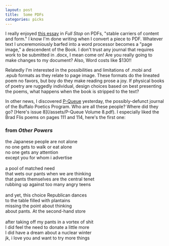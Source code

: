 ```yaml
---
layout: post
title:  Some PDFs
categories: picks
---
```


I really enjoyed [this essay](/assets/pdfessay.pdf) in _Full Stop_ on PDFs, "stable carriers of content and form." I know I'm done writing when I convert a piece to PDF. Whatever text I unceremoniously barfed into a word processor becomes a "page image," a descendent of the Book. I don't trust any journal that requires work to be submitted in .docx, I mean come on! Are you really going to make changes to my document? Also, Word costs like $130!! 

Relatedly I'm interested in the possibilities and limitations of .mobi and .epub formats as they relate to page image. These formats do the lineated poem no favors, but boy do they make reading prose a joy. If physical books of poetry are ruggedly individual, design choices based on best presenting the poems, what happens when the book is stripped to the text?

In other news, I discovered [P-Queue](http://www.p-queue.org/) yesterday, the possibly-defunct journal of the Buffalo Poetics Program. Who are all these people? Where did they go? [Here's issue 8](/assets/P-Queue Volume 8.pdf). I especially liked the Brad Flis poems on pages 111 and 114, here's the first one:

### from _Other Powers_

the Japanese people are not alone<br>
no one gets to walk or eat alone<br>
no one gets any attention<br>
except you for whom i advertise<br>
<br>
a pool of matched need<br>
that wets our pants when we are thinking<br>
that pants themselves are the central tenet<br>
rubbing up against too many angry teens<br>
<br>
and yet, this choice Republican dances<br>
to the table filled with plantains<br>
missing the point about thinking<br>
about pants. At the second-hand store<br>
<br>
after taking off my pants in a vortex of shit<br>
I did feel the need to donate a little more<br>
I did have a dream about a nuclear winter<br>
jk, i love you and want to try more things<br>